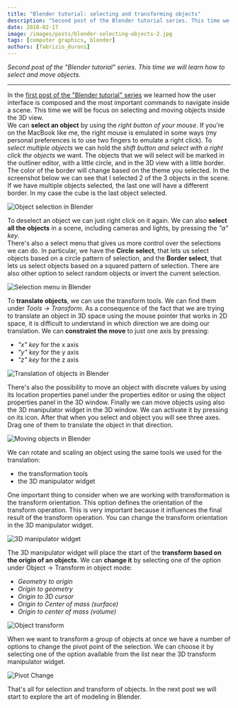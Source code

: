 ```yaml
---
title: "Blender tutorial: selecting and transforming objects"
description: "Second post of the Blender tutorial series. This time we will learn how to select and move objects."
date: 2018-02-17
image: /images/posts/blender-selecting-objects-2.jpg
tags: [computer graphics, blender]
authors: [fabrizio_duroni]
---
```


*Second post of the "Blender tutorial" series. This time we will learn how to select and move objects.*

---

In
the [first post of the "Blender tutorial" series](/2018/01/31/blender-tutorial-1-user-interface/ "Blender tutorial:user interface")
we learned how the user interface is composed and the most important commands to navigate inside a scene. This time we
will be focus on selecting and moving objects inside the 3D view.  
We can **select an object** by using the *right button of your mouse*. If you're on the MacBook like me, the right mouse
is emulated in some ways (my personal preferences is to use two fingers to emulate a right click). To *select multiple
objects* we can hold the *shift button and select with a right click the objects* we want. The objects that we will
select will be marked in the outliner editor, with a little circle, and in the 3D view with a little border. The color
of the border will change based on the theme you selected. In the screenshot below we can see that I selected 2 of the 3
objects in the scene. If we have multiple objects selected, the last one will have a different border. In my case the
cube is the last object selected.

![Object selection in Blender](/images/posts/blender-selecting-objects-1.jpg)

To deselect an object we can just right click on it again. We can also **select all the objects** in a scene, including
cameras and lights, by pressing the *"a" key*.  
There's also a select menu that gives us more control over the selections we can do. In particular, we have the **Circle
select**, that lets us select objects based on a circle pattern of selection, and the **Border select**, that lets us
select objects based on a squared pattern of selection. There are also other option to select random objects or invert
the current selection.

![Selection menu in Blender](/images/posts/blender-selecting-objects-2.jpg)

To **translate objects**, we can use the transform tools. We can find them under *Tools -> Transform*. As a consequence
of the fact that we are trying to translate an object in 3D space using the mouse pointer that works in 2D space, it is
difficult to understand in which direction we are doing our translation. We can **constraint the move** to just one axis
by pressing:

* *"x" key* for the x axis
* *"y" key* for the y axis
* *"z" key* for the z axis

![Translation of objects in Blender](/images/posts/blender-translating-objects-1.jpg)

There's also the possibility to move an object with discrete values by using its location properties panel under the
properties editor or using the object properties panel in the 3D window. Finally we can move objects using also the 3D
manipulator widget in the 3D window. We can activate it by pressing on its icon. After that when you select and object
you will see three axes. Drag one of them to translate the object in that direction.

![Moving objects in Blender](/images/posts/blender-translating-objects-2.jpg)

We can rotate and scaling an object using the same tools we used for the translation:

* the transformation tools
* the 3D manipulator widget

One important thing to consider when we are working with transformation is the transform orientation. This option
defines the orientation of the transform operation. This is very important because it influences the final result of the
transform operation. You can change the transform orientation in the 3D manipulator widget.

![3D manipulator widget](/images/posts/blender-translating-objects-3.jpg)

The 3D manipulator widget will place the start of the **transform based on the origin of an objects**. We can **change
it** by selecting one of the option under Object -> Transform in object mode:

* *Geometry to origin*
* *Origin to geometry*
* *Origin to 3D cursor*
* *Origin to Center of mass (surface)*
* *Origin to center of mass (volume)*

![Object transform](/images/posts/blender-change-origin-objects-1.jpg)

When we want to transform a group of objects at once we have a number of options to change the pivot point of the
selection. We can choose it by selecting one of the option available from the list near the 3D transform manipulator
widget.

![Pivot Change](/images/posts/blender-change-pivot-objects-1.jpg)

That's all for selection and transform of objects. In the next post we will start to explore the art of modeling in
Blender.
